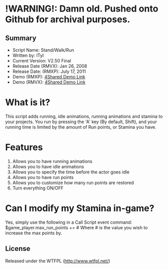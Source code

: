 !WARNING!: Damn old. Pushed onto Github for archival purposes.
====================

## Summary ##

+ Script Name: Stand/Walk/Run
+ Written by: lTyl
+ Current Version: V2.50 Final
+ Release Date (RMVX): Jan 26, 2008
+ Release Date: (RMXP): July 17, 2011
+ Demo (RMXP): [4Shared Demo Link](http://www.4shared.com/file/7puHxTuv/StandWalkRun.html)
+ Demo (RMVX): [4Shared Demo Link](http://www.4shared.com/zip/L_ZUrf4t/standwalkrun.html?)

# What is it? #

This script adds running, idle animations, running animations and stamina to your projects. You run by pressing the 'A' key (By default, Shift), and your running time is limited by the amount of Run points, or Stamina you have.


# Features #
1. Allows you to have running animations
2. Allows you to have idle animations
3. Allows you to specify the time before the actor goes idle
4. Allows you to have run points
5. Allows you to customize how many run points are restored
6. Turn everything ON/OFF

# Can I modify my Stamina in-game? #
Yes, simply use the following in a Call Script event command: $game_player.max_run_points += #
Where # is the value you wish to increase the max points by.  

## License ##
Released under the WTFPL (http://www.wtfpl.net/)